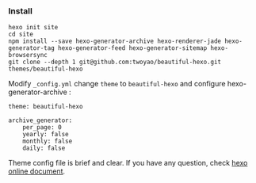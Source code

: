 
### Install

```
hexo init site
cd site
npm install --save hexo-generator-archive hexo-renderer-jade hexo-generator-tag hexo-generator-feed hexo-generator-sitemap hexo-browsersync
git clone --depth 1 git@github.com:twoyao/beautiful-hexo.git themes/beautiful-hexo
```


Modify `_config.yml` change `theme` to `beautiful-hexo` and configure hexo-generator-archive :

```
theme: beautiful-hexo

archive_generator:
    per_page: 0
    yearly: false
    monthly: false
    daily: false
```

Theme config file is brief and clear.
If you have any question, check [hexo online document](https://hexo.io/).
